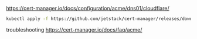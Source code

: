 https://cert-manager.io/docs/configuration/acme/dns01/cloudflare/

```bash
kubectl apply -f https://github.com/jetstack/cert-manager/releases/download/v1.4.0/cert-manager.yaml
```

troubleshooting https://cert-manager.io/docs/faq/acme/
